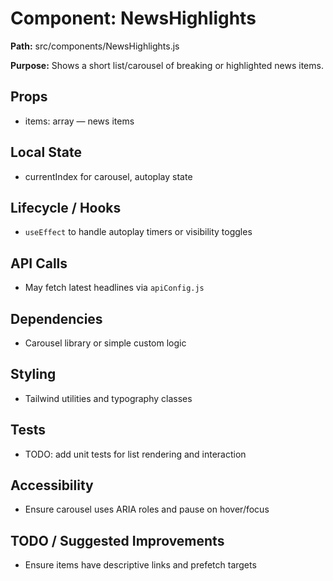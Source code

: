 # Component: NewsHighlights
**Path:** src/components/NewsHighlights.js

**Purpose:** Shows a short list/carousel of breaking or highlighted news items.

## Props
- items: array — news items

## Local State
- currentIndex for carousel, autoplay state

## Lifecycle / Hooks
- `useEffect` to handle autoplay timers or visibility toggles

## API Calls
- May fetch latest headlines via `apiConfig.js`

## Dependencies
- Carousel library or simple custom logic

## Styling
- Tailwind utilities and typography classes

## Tests
- TODO: add unit tests for list rendering and interaction

## Accessibility
- Ensure carousel uses ARIA roles and pause on hover/focus

## TODO / Suggested Improvements
- Ensure items have descriptive links and prefetch targets
